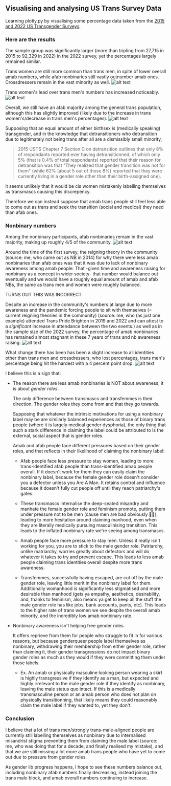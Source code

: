 ## Visualising and analysing US Trans Survey Data

Learning plotly.py by visualising some percentage data taken from the [2015 and 2022 US Transgender Surveys](https://ustranssurvey.org/).

### Here are the results

The sample group was significantly larger (more than tripling from 27,715 in 2015 to 92,329 in 2022) in the 2022 survey, yet the percentages largely remained similar.

Trans women are still more common than trans men, in spite of lower overall amab numbers, while afab nonbinaries still vastly outnumber amab ones. Crossdressers remain in the vast minority as well.
![alt text](vis_testing/total_survey_gender_distribution.png)

Trans women's lead over trans men's numbers has increased noticeably.
![alt text](vis_testing/total_survey_binary_distr.png)

Overall, we still have an afab majority among the general trans population, although this has slightly improved (likely due to the increase in trans women's/decrease in trans men's percentages).
![alt text](vis_testing/total_survey_direction_distribution.png)

Supposing that an equal amount of either birthsex *is* (medically speaking) transgender, and in the knowledge that detransitioners who detransition due to legitimately not being trans after all are a dismissibly small minority,

> 2015 USTS Chapter 7 Section C on detransition outlines that only 8% of respondants reported ever having detransitionned, of which only 5% (that is 0.4% of total respondants) reported that their reason for detransition was that "They realized that gender transition was not for them" (while 62% (about 5 out of those 8%) reported that they were currently living in a gender role other than their birth-assigned one).

it seems unlikely that it would be cis women mistakenly labelling themselves as transmascs causing this discrepency. 

Therefore we can instead suppose that amab trans people still feel less able to come out as trans and seek the transition (social and medical) they need than afab ones.

### Nonbinary numbers

Among the nonbinary participants, afab nonbinaries remain in the vast majority, making up roughly 4/5 of the community.
![alt text](vis_testing/total_survey_nb_distr.png)

Around the time of the first survey, the reigning theory in the community (source: me, who came out as NB in 2014) for why there were less amab nonbinaries than afab ones was that it was due to lack of nonbinary awareness among amab people. That -given time and awareness raising for nonbinary as a concept in wider society- that number would balance out eventually and we would have a roughly equal amount of amab and afab NBs, the same as trans men and women were roughly balanced.

TURNS OUT THIS WAS INCORRECT. 

Despite an increase in the community's numbers at large due to more awareness and the pandemic forcing people to sit with themselves (= current reigning theories in the community) (source: me, who (as just one example) attended Trans Pride Brighton in 2019 and 2022 and can attest to a *significant* increase in attendance between the two events.) as well as in the sample size of the 2022 survey, the percentage of amab nonbinaries has remained almost stagnant in these 7 years of trans and nb awareness raising.
![alt text](vis_testing/survey_nb_distr.png)

What change there has been has been a slight increase to all identities other than trans men and crossdressers, who lost percentages, trans men's percentage being hit the hardest with a 4 percent point drop.
![alt text](vis_testing/survey_gender_distr_comp.png)

I believe this is a sign that:
- The reason there are less amab nonbinaries is NOT about awareness, it is about *gender roles*.

    The only difference between transmascs and transfemmes is their direction. The gender roles they come from and that they go towards. 

    Supposing that whatever the intrinsic motivations for using a nonbinary label may be are similarly balanced experiences as those of binary trans people (where it is largely medical gender dysphoria), the only thing that such a stark difference in claiming the label could be attributed to is the external, social aspect that is gender roles.

    Amab and afab people face different pressures based on their gender roles, and that reflects in their likelihood of claiming the nonbinary label:

    - Afab people face less pressure to stay women, leading to more trans-identified afab people than trans-identified amab people overall. If it doesn't work for them they can easily claim the nonbinary label, because the female gender role doesn't consider you a defector unless you Are A Man. It retains control and influence because it doesn't fully cut people off until they reach patriarchy's gates.

    - These transmascs internalise the deep-seated misandry and manhate the female gender role and feminism promote, putting them under pressure not to be men (cause men are bad obviously 🤦‍♂️), leading to more hesitation around claiming manhood, even when they are literally medically pursuing masculinising transition. This leads to the inflated nonbinary rate we're seeing among transmascs.

    - Amab people face more pressure to stay men. Unless it really isn't working for you, you are to stick to the male gender role. Patriarchy, unlike matriarchy, worries greatly about defectors and will do whatever it takes to try and prevent escape. This leads to less amab people claiming trans identities overall despite more trans awareness.

    - Transfemmes, successfully having escaped, are cut off by the male gender role, leaving little merit in the nonbinary label for them. Additionally womanhood is significantly less stigmatised and more desirable than manhood (gets ya empathy, aesthetics, desirability, and, thanks to feminism, also means ya get to keep all the stuff the male gender role has like jobs, bank accounts, pants, etc). This leads to the higher rate of trans women we see despite the overall amab minority, and the incredibly low amab nonbinary rate.

- Nonbinary awareness isn't helping free gender roles. 

    It offers reprieve from them for people who struggle to fit in for various reasons, but because genderqueer people label themselves as nonbinary, withdrawing their membership from either gender role, rather than claiming it, their gender transgressions do not impact binary gender roles as much as they would if they were committing them under those labels. 

    - Ex. An amab or physically masculine looking person wearing a skirt is highly transgressive if they identify as a man, but expected and highly irrelevant to the male gender role if they identify as nonbinary, leaving the male status quo intact. If this is a medically transmasculine person or an amab person who does not plan on physically transitionning, that likely means they could reasonably claim the male label if they wanted to, yet they don't.

### Conclusion

I believe that a lot of trans men/strongly trans-male-aligned people are currently still labelling themselves as nonbinary due to internalised misandrist stigma preventing them from claiming the male label (source: me, who was doing that for a decade, and finally realised my mistake), and that we are still missing a lot more amab trans people who have yet to come out due to pressure from gender roles.
    
As gender lib progress happens, I hope to see these numbers balance out, including nonbinary afab numbers finally decreasing, instead joining the trans male block, and amab overall numbers continuing to increase.
